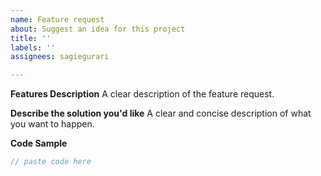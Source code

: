 ```yaml
---
name: Feature request
about: Suggest an idea for this project
title: ''
labels: ''
assignees: sagiegurari

---
```


**Features Description**
A clear description of the feature request.

**Describe the solution you'd like**
A clear and concise description of what you want to happen.

**Code Sample**
```js
// paste code here
```
